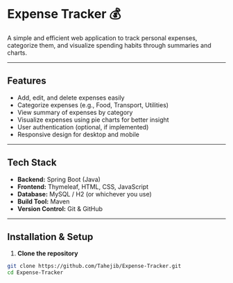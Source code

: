 # Expense Tracker 💰

A simple and efficient web application to track personal expenses, categorize them, and visualize spending habits through summaries and charts.

---

## Features

- Add, edit, and delete expenses easily
- Categorize expenses (e.g., Food, Transport, Utilities)
- View summary of expenses by category
- Visualize expenses using pie charts for better insight
- User authentication (optional, if implemented)
- Responsive design for desktop and mobile

---

## Tech Stack

- **Backend:** Spring Boot (Java)
- **Frontend:** Thymeleaf, HTML, CSS, JavaScript
- **Database:** MySQL / H2 (or whichever you use)
- **Build Tool:** Maven
- **Version Control:** Git & GitHub

---

## Installation & Setup

1. **Clone the repository**

```bash
git clone https://github.com/Tahejib/Expense-Tracker.git
cd Expense-Tracker
